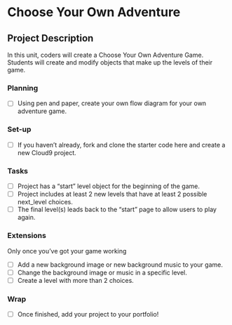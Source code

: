 # Choose Your Own Adventure

## Project Description 
In this unit, coders will create a Choose Your Own Adventure Game. Students will create and modify objects that make up the levels of their game. 

### Planning
- [ ] Using pen and paper, create your own flow diagram for your own adventure game.

### Set-up
- [ ] If you haven’t already, fork and clone the starter code here and create a new Cloud9 project.

### Tasks
- [ ] Project has a “start” level object for the beginning of the game.
- [ ] Project includes at least 2 new levels that have at least 2 possible next_level choices.
- [ ] The final level(s) leads back to the “start” page to allow users to play again.

### Extensions
Only once you’ve got your game working
- [ ] Add a new background image or new background music to your game.
- [ ] Change the background image or music in a specific level.
- [ ] Create a level with more than 2 choices.

### Wrap
- [ ] Once finished, add your project to your portfolio!
